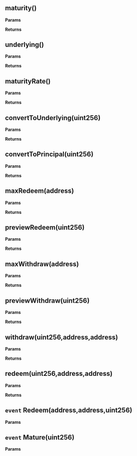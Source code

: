 # 



## maturity()




**Params**

**Returns**

## underlying()




**Params**

**Returns**

## maturityRate()




**Params**

**Returns**

## convertToUnderlying(uint256)




**Params**

**Returns**

## convertToPrincipal(uint256)




**Params**

**Returns**

## maxRedeem(address)




**Params**

**Returns**

## previewRedeem(uint256)




**Params**

**Returns**

## maxWithdraw(address)




**Params**

**Returns**

## previewWithdraw(uint256)




**Params**

**Returns**

## withdraw(uint256,address,address)




**Params**

**Returns**

## redeem(uint256,address,address)




**Params**

**Returns**



## `event` Redeem(address,address,uint256)




**Params**

## `event` Mature(uint256)




**Params**


